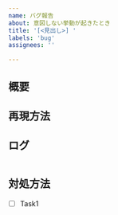 ```yaml
---
name: バグ報告
about: 意図しない挙動が起きたとき
title: '[<見出し>] '
labels: 'bug'
assignees: ''

---
```


## 概要

## 再現方法

## ログ

```
```

## 対処方法
<!-- Issueを書いている人が開発者でないなら書かなくてもいいです -->
- [ ] Task1
